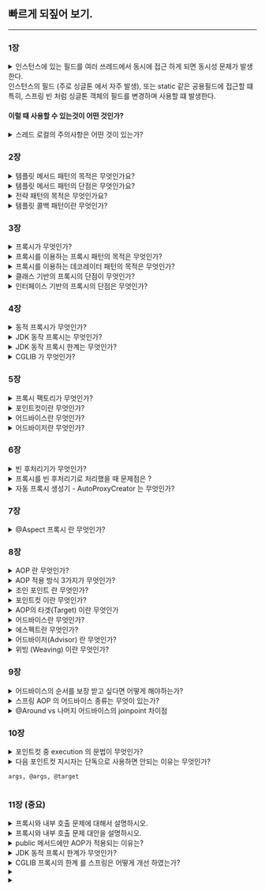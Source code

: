 ## 빠르게 되짚어 보기.

---


### 1장
<details>
<summary>
인스턴스에 있는 필드를 여러 쓰레드에서 동시에 접근 하게 되면
동시성 문제가 발생한다.
<br>
인스턴스의 필드 (주로 싱글톤 에서 자주 발생), 또는 static 같은 공용필드에 접근할 떄
<br>
특히, 스프링 빈 처럼 싱글톤 객체의 필드를 변경하며 사용할 떄 발생한다.
<br>
 <h4> 이럴 때 사용할 수 있는것이 어떤 것인가? </h4>
</summary>
<div markdown="1">

<hr/>

`ThreadLocal`

쓰레드 로컬을 사용하면 각 쓰레드마다 별도의 내부 저장소를 제공한다. 

따라서 같은 인스턴스의 쓰레드 로컬 필드에 접근해도 문제 없다.

```
private ThreadLocal<String> nameStore = new ThreadLocal<>()
```

> 참고
> 이런 동시성 문제는 지역 변수에서는 발생하지 않는다.
> 지역 변수는 쓰레드마다 각각 다른 메모리 영역이 할당된다.


</div>
</details>



<details>
<summary>
스레드 로컬의 주의사항은 어떤 것이 있는가?
</summary>
<div markdown="1">
<hr/>
쓰레드 로컬의 값을 사용 후 제거하지 않고 두면 
WAS(톰캣) 처럼 쓰레드 풀을 사용하는 경우에 심각한 문제를 발생할 수 있다.


요청이 끝나고도 쓰레드 로컬의 값을 삭제 하지 않으면,
다른 요청이 해당 쓰레드 로컬의 값을 사용 하는 위험이 있다.
이렇게 되면 userA 가 저장한 정보를 userB가 사용할 수 있는 것이다.

따라서 요청이 끝날 떄 쓰레드 로컬의 값을 `ThreadLocal.remove()`를 통해서 꼭 제거해야 한다.

</div>
</details>


### 2장
<details>
<summary>
템플릿 메서드 패턴의 목적은 무엇인가요?
</summary>
<div markdown="1">
<hr/>
<h4>변하는 것과 변하지 않는 것을 분리</h4>

템플릿이라는 틀에 변하지 않는 부분을 몰아둔다. 
그리고 일부 변하는 부분을 별도로 호출해서 해결

예를 들어, 시간을 측정과 비즈니스 로직이 있었을 때
비즈니스 로직은 변하는 부분이라 -> 추상 클래스에 추상메서드로 추상화
시간을 측정하는 것은 변하지 않는 부분 -> 위의 추상메서드에서 알고리즘의 골격을 정의


#### 참고 
- `me.doyo ng.springcorehigh.trace.template.code.AbstractTemplate.java` 
- `me.doyoung.springcorehigh.trace.template.code.TemplateMethodTest.java` 


1. 추상 클래스를 상속받는 클래스 생성해서 사용 
2. 추상 클래스를 익명클래스 바로 구현해서 사용

</div>
</details>


<details>
<summary>
템플릿 메서드 패턴의 단점은 무엇인가요?
</summary>
<div markdown="1">
<hr/>
상속을 사용한다는 점.

특히 자식 클래스가 부모 클래스와 컴파일 시점에 강하게 결합되는 의존관계 문자게 있다.

자식 클래스 입장에서는 부모 클래스의 기능을 전혀 사용하지 않는다.

상속을 받는 다는 것은 특정 부모 클래스를 의존하고 있다는 것인데,
부모 클래스의 기능을 사용하지 않는 상태의 자식클래스는 
부모 클래스를 강하게 의존하게 된다.

자식 클래스 입장에서는 부모 클래스의 기능을 전혀 사용하지 않는데,
부모 클래스를 알아야하기에 좋은 설계가 아니다.



</div>
</details>


<details>
<summary>
전략 패턴의 목적은 무엇인가요?
</summary>
<div markdown="1">
<hr/>
전략 패턴은 변하지 않느 부분을 `Context` 라는 곳에 두고, 변하는 부분을 `Strategy` 라는 
<br>
<b>인터페이스</b>를 만들고 해당 인터페이스를 구현하도록 해서 문제를 해결한다.

상속이 아니라 위임으로 문제를 해결하는 것이다.

전략을 사용하면 알고리즘을 사용하는 클라이언트와 독립적으로 알고리즘을 변경할 수 있다.
<br>
-> (선 조립, 후 실행)
-> 실행 시점에서 조립을 하고 싶다면 람다를 이용할 수 있다.


#### 참고
- `advanced/me.doyoung.springcorehigh.trace.strategy`


cf). 스프링의 의존관계 주입도 이런 방식이다.

</div>
</details>


<details>
<summary>
템플릿 콜백 패턴이란 무엇인가?
</summary>
<div markdown="1">
<hr/>
스프링에서는 ContextV2 와 같은 방식의 전략 패턴을 템플릿 콜백 패턴이라 한다.

전략 패턴에서 Context 가 템플릿 역할을 하고, Strategy 부분이 콜백으로 넘어온다 생각하면 된다.

참고로 템플릿 콜백 패턴은 GOF 패턴은 아니고, 스프링 내부에서 이런 방식을 자주 사용하기 때문에, 스프링 안에서만 이렇게 부른다. 

전략 패턴에서 템플릿과 콜백 부분이 강조된 패턴이라 생각하면 된다.

스프링에서는 JdbcTemplate , RestTemplate , TransactionTemplate , RedisTemplate 처럼 다양한 템플릿 콜백 패턴이 사용된다.

스프링에서 이름에 XxxTemplate 가 있다면 템플릿 콜백 패턴으로 만들어져 있다 생각하면 된다.
</div>
</details>



### 3장
<details>
<summary>
프록시가 무엇인가?
</summary>
<div markdown="1">
<hr/>

클라이언트가 서버로 요청을 할 때,
중간에 대리자처럼 클라이언트의 요청이나 서버의 요청 결과를 조작할 수 있다.

- 접근 제어
  - 캐싱
  - 권한에 따른 접근 차단
  - 지연로딩
- 부가 기능을 추가
  - ex1. 요청 값이나, 응답 값을 중간에 변형 
  - 실행 시간을 측정해서 추가 로그를 남긴다.
- 프록시 체인

프록시는 서버와 같은 인터페이스를 사용해서
서버 객체를 프록시 객체로 변경해도 클라이언트 코드를 변경하지 않고 동작 할 수 있어야 한다.




</div>
</details>


<details>
<summary>
프록시를 이용하는 프록시 패턴의 목적은 무엇인가?
</summary>
<div markdown="1">
<hr/>
다른 개체에 대한 접근을 제어하기 위해 대리자를 제공

### 참고
- `proxy/hello.proxy.pureproxy.proxy`
</div>
</details>


<details>
<summary>
프록시를 이용하는 데코레이터 패턴의 목적은 무엇인가?
</summary>
<div markdown="1">
<hr/>
객체에 추가 책임(기능)을 동적으로 추가하고, 기능 확장을 위한 유연한 대안 제공

### 참고
-  `proxy/hello.proxy.pureproxy.decorator`

</div>
</details>



<details>
<summary>
클래스 기반의 프록시의 단점이 무엇인가?
</summary>
<div markdown="1">
<hr/>

자바 기본 문법에 의해 자식 클래스를 생성할 때는 
항상 `super()`로 부모 클래스의 생성자를 호출해야한다.

이 부분을 생략하면 기본 생성자가 자동으로 호출 되는데,
만약 부모클래스의 기본 생성자가 없다면 생성자에서 파라미터 1개를 필수로 받는다.

만약 부모의 기능을 사용하지 않을 경우 `super(null)` 을 입력해도 되지만
인터페이스 기반 프록시는 이런 고민을 하지 않아도 된다.

또한, 클래스의 final 키워드나 메소드의 final 키워드가 붙으면 상속의 어려움이 있다.

#### 참고
- `OrderControllerConcreteProxy`
</div>
</details>



<details>
<summary>
인터페이스 기반의 프록시의 단점은 무엇인가?
</summary>
<div markdown="1">
<hr/>

[//]: # (// TODO)
</div>
</details>


### 4장

<details>
<summary>
동적 프록시가 무엇인가?
</summary>
<div markdown="1">
<hr/>

프록시를 적용하기 위해서는 적용대상 만큼의 프록시 클래스를 만들어 주는 어려움이 있는데,
동적 프록시 기술은 개발자가 직접 프록시 클래스를 만들지 않아도 된다.
프록시 객체를 동적으로 개발자 대신 만들어준다.

대표적인 예시로 JDK 동적 프록시, CGLIB 가 있다. 

</div>
</details>



<details>
<summary>
JDK 동작 프록시는 무엇인가?
</summary>
<div markdown="1">
<hr/>

JDK 동작 프록시는 인터페이스를 기반으로 프록시를 동적으로 만들어준다. 따라서 인터페이스가 필수이다.
`InvocationHandler` 라는 인터페이스를 구현해서 작성하면 된다.

</div>
</details>



<details>
<summary>
JDK 동작 프록시 한계는 무엇인가?
</summary>
<div markdown="1">
<hr/>
인터페이스가 필수적이다 보니 클래스만 있는 경우에는 적용하기 어렵다.

따라서  CGLIB 라는 바이트코드를 조작하는 특별한 라이브러리를 사용해야 한다.
</div>
</details>



<details>
<summary>
CGLIB 가 무엇인가?
</summary>
<div markdown="1">
<hr/>

바이트 코드를 조작해서 동적으로 클래스를 생성하는 기술을 제공하는 라이브러리.

인터페이스가 없어도 구체 클래스만 가지고 동적 프록시를 만들어 낼 수 있다.
단, 클래스 기반 프록시는 상속을 사용하기에 몇가지 제약이 있다.

- 부모 클래스의 생성자를 체크해야한다. -> 기본 생성자 필요
- 클래스나 클래스 의 final 키워드가 붙으면 상속, 오버라이딩 불가능 하다.


#### 참고
- `proxy/hello.proxy.cglib` 

</div>
</details>


### 5장

<details>
<summary>
프록시 팩토리가 무엇인가?
</summary>
<div markdown="1">
<hr/>

스프링은 유사한 구체적인 기술들이 있을 때, 그것들을 통합해서 일관성 있게 접근할 수 있고,
더욱 편리하게 사용할 수 있는 추상화된 기술을 제공한다.

스프링은 동적 프록시를 통합해서 편리하게 만들어주는 프록시 팩토리(ProxyFactory) 라는 기능을 제공한다.

- 인터페이스가 있으면 JDK 동적 프록시 사용 (MethodInterceptor 상속)
- 구체 클래스 라면 CGLIB 를 사용 (MethodInterceptor 구현)

`org.aopalliance.intercet.MethodInterceptor` 를 구현한 `Advice` 를 작성한다.

</div>
</details>



<details>
<summary>
포인트컷이란 무엇인가?
</summary>
<div markdown="1">
<hr/>
어디에 부가 기능을 적용할지, 않할지를 판단하는 필터링 조직이다.
<br/>
이름 그대로 어떤 포인트(Point)에 기능을 적용할지 않을지 잘라서(cut) 구분하는 것이다.
</div>
</details>



<details>
<summary>
어드바이스란 무엇인가?
</summary>
<div markdown="1">
<hr/>
프록시가 호출하는 부가 기능이다. 프록시 로직으로 말할 수 있다.
</div>
</details>



<details>
<summary>
어드바이저란 무엇인가?
</summary>
<div markdown="1">
<hr/>
포인트컷 하나와 어드바이스 하나를 묶는 것을 의미한다.
</div>
</details>

### 6장

<details>
<summary>
빈 후처리기가 무엇인가?
</summary>
<div markdown="1">
<hr/>
스프링이 빈 저장소에 등록할 목적으로 생성한 객체를 빈 저장소에 등록하기 직전에 조작하고 싶다면 빈후처리기를 사용하면 된다.

`BeanPostProcessor` 를 구현하여 빈 후처리기를 만들 수 있다.
</div>
</details>



<details>
<summary>
프록시를 빈 후처리기로 처리했을 때 문제점은 ? 
</summary>
<div markdown="1">
<hr/>

1. ProxyFactoryConfig 가 많아진다.
2. 컴포넌트 스캔에 등록된 빈들은 자동으로 등록하기 때문에 프록시 적용이 불가능 하다

</div>
</details>



<details>
<summary>
자동 프록시 생성기 - AutoProxyCreator 는 무엇인가?
</summary>
<div markdown="1">
<hr/>

`AnnotationAwareAspectJAutoProxyCreator` 라는 빈 후처리기가 스프링 빈에 자동 등록된다.
`Advisor` 또는 `@Aspect` 등을 자동으로 인식해서 프록시가 필요한 곳에 자동으로 등록한다.



자동 프록시 생성기를 사용하려면
```    
implementation 'org.springframework.boot:spring-boot-starter-aop' 
```
의존성 주입을 받아야한다.
그리고, `@EnableAspectJAutoProxy` 를 직접 사용해야하지만 스프링부트에서는 자동으로 처리해준다.




</div>
</details>


### 7장

<details>
<summary>
@Aspect 프록시 란 무엇인가?
</summary>
<div markdown="1">
<hr/>

포인트컷과 어드바이스로 구성되어 있는 어드바이저 생성 기능을 지원하는 어노테이션이다.


#### 참고 

- `aop/hello.aop.pointcut.AtAnnotationTest.java`

</div>
</details>


### 8장


<details>
<summary>
AOP 란 무엇인가?
</summary>
<div markdown="1">
<hr/>

부가 기능을 핵심 기능에서 분리하고 한 곳에서 관리할 수 있도록
해당 부가 기능을 어디에 적용할지 선택하고 어떤 부가 기능을 적용할지 정의한 것.

</div>
</details>



<details>
<summary>
AOP 적용 방식 3가지가 무엇인가?
</summary>
<div markdown="1">
<hr/>

1. 컴파일 시점

.java 에서 .class 하는 과정에서 AspectJ에서 제공하는 특별한 컴파일을 사용해서 위빙을 사용하여 적용한다.

- 컴파일 시점에 부가 기능을 적용하려면 특별한 컴파일러도 필요하고 복잡하다. 
2. 클래스 로딩 시점

.class 파일을 JVM 내부의 클래스 로더에 보관하는데 
중간에 java Instrumentation 를 활용하여 클래스 로더에 조작하여 보관한다. 

- 로드 타임 위빙은 자바를 실행할 때 특별한 옵션( java -javaagent )을 통해 클래스 로더 조작기를 지정해야 하는데, 이 부분이 번거롭고 운영하기 어렵다. 

3. 런타임 시점(프록시)

런타임 시점은 컴파일도 다 끝나고, 클래스 로더에 클래스도 다 올라가서 이미 자바가 실행되고 난 다음을 의미한다.

따라서 스프링과 같은 컨테이너의 도움을 받고 프록시와 DI, 빈 포스트 프로세서 같은 개념들을 총 동원해야 한다.

이렇게 하면 최종적으로 프록시를 통해 스프링 빈에 부가 기능을 적용할 수 있다.


</div>
</details>



<details>
<summary>
조인 포인트 란 무엇인가?
</summary>
<div markdown="1">
<hr/>

- 어드바이스가 적용될 수 있는 위치, 메소드 실행, 생성자 호출, 필드 값 접근, static 메서드 접근 같은 프로그램 실행 중 지점
- AOP를 적용할 수 있는 모든 지점
- 스프링 AOP 는 프록시 방식을 사용하므로 조인 포인트는 항상 메소드 실행 지점으로 제한된다.

</div>
</details>


<details>
<summary>
포인트컷 이란 무엇인가?
</summary>
<div markdown="1">
<hr/>

- 조인 포인트 중에서 어드바이스가 적용될 위치를 선별하는 기능
- 주로 AspectJ 표현식을 사용해서 지정
- 프록시를 사용하는 스프링 AOP는 메서드 실행 지점만 포인트컷으로 선별 가능

</div>
</details>


<details>
<summary>
AOP의 타겟(Target) 이란 무엇인가
</summary>
<div markdown="1">
<hr/>

어드바이스를 받는 객체, 포인트컷으로 결정

</div>
</details>


<details>
<summary>
어드바이스란 무엇인가?
</summary>
<div markdown="1">
<hr/>

- 부가 기능
- 특정 조인 포인트에서 Aspect에 의해 취해지는 조치
- Around(주변), Before(전), After(후)와 같은 다양한 종류의 어드바이스가 있음

</div>
</details>


<details>
<summary>
에스펙트란 무엇인가?
</summary>
<div markdown="1">
<hr/>

- 어드바이스 + 포인트컷을 모듈화 한 것
- @Aspect 를 생각하면 됨
- 여러 어드바이스와 포인트 컷이 함께 존재

</div>
</details>


<details>
<summary>
어드바이저(Advisor) 란 무엇인가?
</summary>
<div markdown="1">
<hr/>

- 하나의 어드바이스와 하나의 포인트 컷으로 구성
- 스프링 AOP 에서만 사용되는 특별한 용어

</div>
</details>



<details>
<summary>
위빙 (Weaving) 이란 무엇인가?
</summary>
<div markdown="1">
<hr/>

- 포인트컷으로 결정한 타겟의 조인 포인트에 어드바이스를 적용하는 것
- 위빙을 통해 핵심 기능 코드에 영향을 주지 않고 부가 기능을 추가 할 수 있음
- AOP 적용을 위해 애스펙트를 객체에 연결한 상태
  - 컴파일 타임(AspectJ compiler)
  - 로드 타임
  - 런타임, 스프링 AOP는 런타임, 프록시 방식
  
</div>
</details>


### 9장

<details>
<summary>
어드바이스의 순서를 보장 받고 싶다면 어떻게 해야하는가?
</summary>
<div markdown="1">
<hr/>

어드바이스 단위가 아니라 클래스 단위로 분리를 해서 `@Order` 어노테이션을 통해 순서를 보장할 수 있다.

</div>
</details>



<details>
<summary>
스프링 AOP 의 어드바이스 종류는 무엇이 있는가? 
</summary>
<div markdown="1">
<hr/>

- @Around: 메서드 호출 전후에 수행, **조인 포인트 실행 여부 선택**, 반환 값 변환, 예외 변환 등이 가능
- @Before: 조인 포인트 실행 이전에 실행
- @AfterReturning: 조인 포인트가 정상 완료후 실행
- @AfterThrowing: 메서드가 예외를 던지는 경우 실행
- @After: 조인 포인트가 정상 또는 예외에 관곙벗이 실행(finally)


</div>
</details>



<details>
<summary>
@Around vs 나머지 어드바이스의 joinpoint 차이점
</summary>
<div markdown="1">
<hr/>

@Around 는 ProceedingJoinPoint 을 사용해야 한다. proceed()

</div>
</details>


### 10장

<details>
<summary>
포인트컷 중 execution 의 문법이 무엇인가?
</summary>
<div markdown="1">
<hr/>

execution(접근제어자? 반환타입 선언타입?메서드이름(파라미터) 예외?)

- 메소드 실행 조인 포인트를 매칭한다.
- ?는 생략 할 수 있다.
- `*` 같은 패턴을 지정할 수 있다.


```
execution(* *(..)
execution(public String hello.aop.member.MemberServiceImpl.hello(String))
```

부모 타입 허용

```
execution(* hello.aop.member.MemberService.*(..))
```

</div>
</details>



<details>
<summary>
다음 포인트컷 지시자는 단독으로 사용하면 안되는 이유는 무엇인가? 

`args, @args, @target`

</summary>
<div markdown="1">
<hr/>

`args, @args, @target` 는 실제 객체 인스턴스가 생성되고 실행될 때 어드바이스 적용 여부를 확인할 수 있다.

실행 시점에 일어나는 포인트컷 적용 여부도 결국 프록시가 있어야 실행 시점에 판단할 수 있다.
<br/>
프록시가 없다면 판단 자체가 불가능하다. 그런데 스프링 컨테이너가 프록시를 생성하는 시점은 스프링 컨테이너가 만들어지는 
애플리케이션 로딩 시점에 적용할 수 있다.

따라서 `args, @args, @target` 같은 포인트컷 지시자가 있으면 스프링은 모든 스프링 빈에 AOP를 적용하려고 시도한다.
앞서 설명한 것 처럼 프록시가 없으면 실행 시점에 판단 자체가 불가능하다.

문제는 이렇게 모든 스프링 빈에 AOP 프록시를 적용하려고 하면 스프링이 내부에서 사용하는 빈 중에는 

`final`로 지정된 빈들도 있기 때문에 오류가 발생할 수 있다.

> 따라서 이러한 표현식은 최대한 프록시 적용 대상을 축소하는 표현식과 함께 사용해야 한다.



</div>
</details>


### 11장 (중요)

<details>
<summary>
프록시와 내부 호출 문제에 대해서 설명하시오.
</summary>
<div markdown="1">
<hr/>

AOP를 적용하려면 항상 프록시를 통해서 대상 객체(Target)을 호출해야 한다.

이렇게 해야 프록시에서 먼저 어드바이스를 호출하고, 이후에 대상 객체를 호출한다.

하지만, 대상 객체의 내부에서 메서드 호출이 발생하면 프록시를 거치지 않고 대상 객체를 직접 호출 하는 문제가 발생한다.



</div>
</details>



<details>
<summary>
프록시와 내부 호출 문제 대안을 설명하시오.
</summary>
<div markdown="1">
<hr/>

1. 자기 자신 주입

```java
/**
* 참고: 생성자 주입은 순환 사이클을 만들기 때문에 실패한다.
*/
  @Slf4j
  @Component
  public class CallServiceV1 {
    private CallServiceV1 callServiceV1;
  }

```

스프링 부트 2.6부터는 순환 참조를 기본적으로 금지하도록 정책이 변경되었다.
따라서 
> spring.main.allow-circular-references=true 설정이 필수다.


2. 대안2 지연 조회

```
private final ObjectProvider<CallServiceV2> callServiceProvider;
```

스프링 컨테이너에서 조회하는 것을 스프링 빈 생성 시점이 아니라 실제 객체를 사용하는 지점으로 지연할 수 있다.
따라서 순환 사이클이 발생하지 않으면서 프록시 객체를 사용할 수 있다.


3. 대안3 구조 변경

가장 나은 대안은 내부 호출이 발생하지 않도록 구조를 변경하는 것이다.
즉, 기존에 내부 메서드 호출을 클래스를 따로 만들어 외부 메서드 호출로 변경하는 것


</div>
</details>



<details>
<summary>
public 메서드에만 AOP가 적용되는 이유는?
</summary>
<div markdown="1">
<hr/>

AOP는 주로 트랜잭션 적용이나 주요 컴포넌트의 로그 출력 기능에 사용된다.
쉽게 이야기해서 인터페이스에 메서드가 나올 정도의 규모에 AOP를 적용하는 것이 적당하다.

더 풀어서 이야기하자면 AOP는 `public` 메서드에만 적용한다.

AOP 적용을 위해 `private` 메서드를 외부 클래스로 변경하고 `public` 으로 변경하는 일은 거의 없다.

`public` 메서드에서 `public` 메서드를 내부 호출하는 경우에는 문제가 발생한다.

따라서 AOP 가 잘 적용되지 않으면 내부 호출을 의심해보자.

</div>
</details>



<details>
<summary>
JDK 동적 프록시 한계가 무엇인가?
</summary>
<div markdown="1">
<hr/>

인터페이스 기반으로 프록시를 생성하는 JDK 동적 프록시는 구체 클래스로 타입 캐스팅이 불가능한 한계가 있다.

JDK 동적 Proxy 에서는 interface 타입이 타겟 클래스 타입이고 이를 실제 interface 를 구현하는 

구현체 타입으로 변경하는데 있어서 예외가 발생한다.

반면에 CGLIB 프록시는 타겟 클래스 타입이 실제 구현체 타입과 같아 캐스팅의 문제가 없다.


</div>
</details>



<details>
<summary>
CGLIB 프록시의 한계 를 스프링은 어떻게 개선 하였는가?
</summary>
<div markdown="1">
<hr/>

- 기본 생성자 필수 
  - -> 스프링 4.0부터 objenesis 라이브러리를 통해 기본 생성자 없어도 생성 가능하게 해줌
- 생성자 2번 호출 (1. 실제 target 객체 생성시, 2. target 객체 생성시 target 부모 클래스 생성자 호출)
  - -> 스프링 4.0부터 objenesis 라이브러리 덕분에 가능
- final 키워드 클래스, 메서드 사용 불가
  - 일반적인 웹 어플리케이션을 개발할 때는 final 을 잘 사용하지 않기 때문에 특별한 문제가 되지 않음.

</div>
</details>



<details>
<summary>

</summary>
<div markdown="1">
<hr/>

</div>
</details>



<details>
<summary>

</summary>
<div markdown="1">
<hr/>

</div>
</details>

